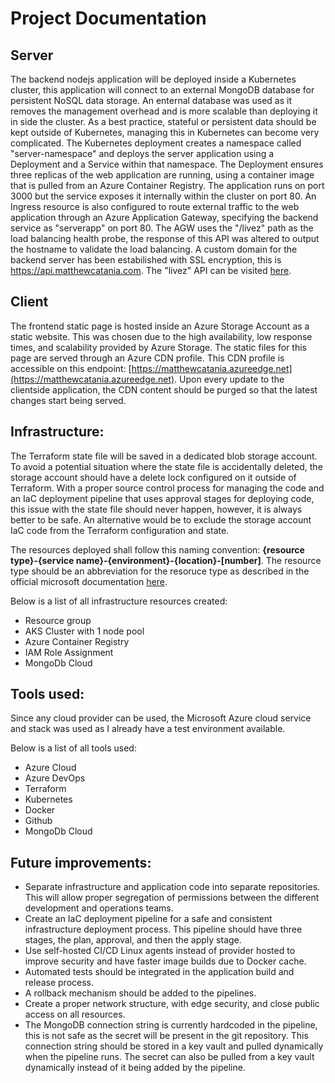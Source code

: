 # Project Documentation

## Server
The backend nodejs application will be deployed inside a Kubernetes cluster, this application will connect to an external MongoDB database for persistent NoSQL data storage. An enternal database was used as it removes the management overhead and is more scalable than deploying it in side the cluster. As a best practice, stateful or persistent data should be kept outside of Kubernetes, managing this in Kubernetes can become very complicated. The Kubernetes deployment creates a namespace called "server-namespace" and deploys the server application using a Deployment and a Service within that namespace. The Deployment ensures three replicas of the web application are running, using a container image that is pulled from an Azure Container Registry. The application runs on port 3000 but the service exposes it internally within the cluster on port 80. An Ingress resource is also configured to route external traffic to the web application through an Azure Application Gateway, specifying the backend service as "serverapp" on port 80. The AGW uses the "/livez" path as the load balancing health probe, the response of this API was altered to output the hostname to validate the load balancing. A custom domain for the backend server has been estabilished with SSL encryption, this is https://api.matthewcatania.com. The "livez" API can be visited [here](https://api.matthewcatania.com/livez).

## Client
The frontend static page is hosted inside an Azure Storage Account as a static website. This was chosen due to the high availability, low response times, and scalability provided by Azure Storage. The static files for this page are served through an Azure CDN profile. This CDN profile is accessible on this endpoint: [https://matthewcatania.azureedge.net](https://matthewcatania.azureedge.net). Upon every update to the clientside application, the CDN content should be purged so that the latest changes start being served.

## Infrastructure:
The Terraform state file will be saved in a dedicated blob storage account. To avoid a potential situation where the state file is accidentally deleted, the storage account should have a delete lock configured on it outside of Terraform. With a proper source control process for managing the code and an IaC deployment pipeline that uses approval stages for deploying code, this issue with the state file should never happen, however, it is always better to be safe. An alternative would be to exclude the storage account IaC code from the Terraform configuration and state.

The resources deployed shall follow this naming convention: **{resource type}-{service name}-{environment}-{location}-\[number\]**. The resource type should be an abbreviation for the resoruce type as described in the official microsoft documentation [here](https://learn.microsoft.com/en-us/azure/cloud-adoption-framework/ready/azure-best-practices/resource-abbreviations).

Below is a list of all infrastructure resources created:
* Resource group
* AKS Cluster with 1 node pool
* Azure Container Registry
* IAM Role Assignment
* MongoDb Cloud

## Tools used:
Since any cloud provider can be used, the Microsoft Azure cloud service and stack was used as I already have a test environment available.

Below is a list of all tools used:
* Azure Cloud
* Azure DevOps
* Terraform
* Kubernetes
* Docker
* Github
* MongoDb Cloud

## Future improvements:
* Separate infrastructure and application code into separate repositories. This will allow proper segregation of permissions between the different development and operations teams.
* Create an IaC deployment pipeline for a safe and consistent infrastructure deployment process. This pipeline should have three stages, the plan, approval, and then the apply stage.
* Use self-hosted CI/CD Linux agents instead of provider hosted to improve security and have faster image builds due to Docker cache.
* Automated tests should be integrated in the application build and release process.
* A rollback mechanism should be added to the pipelines.
* Create a proper network structure, with edge security, and close public access on all resources. 
* The MongoDB connection string is currently hardcoded in the pipeline, this is not safe as the secret will be present in the git repository. This connection string should be stored in a key vault and pulled dynamically when the pipeline runs. The secret can also be pulled from a key vault dynamically instead of it being added by the pipeline.